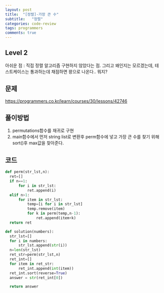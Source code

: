 ```yaml
---
layout: post
title:  "[정렬]-가장 큰 수"
subtitle:   "정렬"
categories: code-review
tags: programmers
comments: true
---
```

## Level 2
아쉬운 점 : 직접 정렬 알고리즘 구현하지 않았다는 점.
그리고 왜인지는 모르겠는데, 테스트케이스는 통과하는데 채점하면 꽝으로 나온다.. 뭐지?

## 문제
https://programmers.co.kr/learn/courses/30/lessons/42746

## 풀이방법
1. permutations함수를 재귀로 구현
2. main함수에서 먼저 string list로 변환후 perm함수에 넣고 가장 큰 수를 찾기 위해 sort()후 max값을 찾아준다.
## 코드
```python
def perm(str_lst,n):
  ret=[]
  if n==1:
      for i in str_lst:
          ret.append(i)
  elif n>1:
      for item in str_lst:
          temp=[i for i in str_lst]
          temp.remove(item)
          for k in perm(temp,n-1):
              ret.append(item+k)
  return ret

def solution(numbers):
  str_lst=[]
  for i in numbers:
      str_lst.append(str(i))
  n=len(str_lst)
  ret_str=perm(str_lst,n)
  ret_int=[]
  for item in ret_str:
      ret_int.append(int(item))
  ret_int.sort(reverse=True)
  answer = str(ret_int[0])

  return answer
  ```
